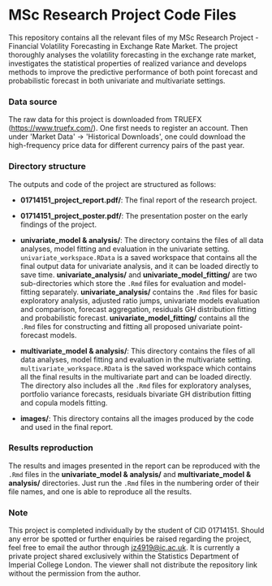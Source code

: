 # MSc Research Project Code Files

This repository contains all the relevant files of my MSc Research Project - Financial Volatility Forecasting in Exchange Rate Market. The project thoroughly analyses the volatility forecasting in the exchange rate market, investigates the statistical properties of realized variance and develops methods to improve the predictive performance of both point forecast and probabilistic forecast in both univariate and multivariate settings.

### Data source
The raw data for this project is downloaded from TRUEFX (https://www.truefx.com/). One first needs to register an account. Then under 'Market Data' -> 'Historical Downloads', one could download the high-frequency price data for different currency pairs of the past year.

### Directory structure
The outputs and code of the project are structured as follows:
-   **01714151_project_report.pdf/**: The final report of the research project.

-   **01714151_project_poster.pdf/**: The presentation poster on the early findings of the project.

-   **univariate_model & analysis/**: The directory contains the files of all data analyses, model fitting and evaluation in the univariate setting. `univariate_workspace.RData` is a saved workspace that contains all the final output data for univariate analysis, and it can be loaded directly to save time. **univariate_analysis/** and **univariate_model_fitting/** are two sub-directories which store the `.Rmd` files for evaluation and model-fitting separately. **univariate_analysis/** contains the `.Rmd` files for basic exploratory analysis, adjusted ratio jumps, univariate models evaluation and comparison, forecast aggregation, residuals GH distribution fitting and probabilistic forecast. **univariate_model_fitting/** contains all the `.Rmd` files for constructing and fitting all proposed univariate point-forecast models.

-   **multivariate_model & analysis/**: This directory contains the files of all data analyses, model fitting and evaluation in the multivariate setting. `multivariate_workspace.RData` is the saved workspace which contains all the final results in the multivariate part and can be loaded directly. The directory also includes all the `.Rmd` files for exploratory analyses, portfolio variance forecasts, residuals bivariate GH distribution fitting and copula models fitting.

-   **images/**: This directory contains all the images produced by the code and used in the final report.

### Results reproduction
The results and images presented in the report can be reproduced with the `.Rmd` files in the **univariate_model & analysis/** and **multivariate_model & analysis/** directories. Just run the `.Rmd` files in the numbering order of their file names, and one is able to reproduce all the results.

### Note
This project is completed individually by the student of CID 01714151. Should any error be spotted or further enquiries be raised regarding the project, feel free to email the author through jz4919@ic.ac.uk. It is currently a private project shared exclusively within the Statistics Department of Imperial College London. The viewer shall not distribute the repository link without the permission from the author.

